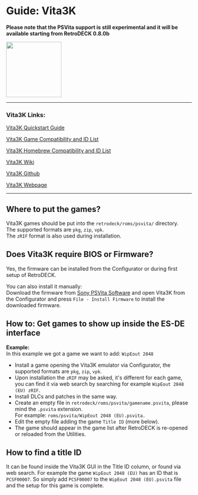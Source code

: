 # Guide: Vita3K

**Please note that the PSVita support is still experimental and it will be available starting from RetroDECK 0.8.0b**

<img src="../../wiki_images/logos/vita3k-logo.png" width="150">

---

### Vita3K Links:
[Vita3K Quickstart Guide](https://vita3k.org/quickstart.html)

[Vita3K Game Compatibility and ID List](https://vita3k.org/compatibility.html?lang=en)

[Vita3K Homebrew Compatibility and ID List](https://vita3k.org/compatibility-homebrew.html)

[Vita3K Wiki](https://github.com/Vita3K/Vita3K/wiki)

[Vita3K Github](https://github.com/Vita3K/Vita3K)

[Vita3K Webpage](https://vita3k.org/)

---

## Where to put the games?
Vita3K games should be put into the `retrodeck/roms/psvita/` directory.<br>
The supported formats are `pkg`, `zip`, `vpk`. <br>
The `zRIF` format is also used during installation.<br>

## Does Vita3K require BIOS or Firmware?
Yes, the firmware can be installed from the Configurator or during first setup of RetroDECK.

You can also install it manually:<br>
Download the firmware from [Sony PSVita Software](https://www.playstation.com/en-us/support/hardware/psvita/system-software/) and open Vita3K from the Configurator and press `File - Install Firmware` to install the downloaded firmware.

## How to: Get games to show up inside the ES-DE interface

**Example:** <br>
In this example we got a game we want to add: `WipEout 2048`


- Install a game opening the Vita3K emulator via Configurator, the supported formats are `pkg`, `zip`, `vpk`.
- Upon installation the `zRIF` may be asked, it's different for each game, you can find it via web search by searching for example `WipEout 2048 (EU) zRIF`.
- Install DLCs and patches in the same way.
- Create an empty file in `retrodeck/roms/psvita/gamename.psvita`, please mind the `.psvita` extension.<br>
For example: `roms/psvita/WipEout 2048 (EU).psvita.`
- Edit the empty file adding the game `Title ID` (more below).
- The game should appear in the game list after RetroDECK is re-opened or reloaded from the Utilities.

## How to find a title ID
It can be found inside the Vita3K GUI in the Title ID column, or found via web search.
For example the game `WipEout 2048 (EU)` has an ID that is `PCSF00007`.
So simply add `PCSF00007` to the `WipEout 2048 (EU).psvita` file and the setup for this game is complete.
